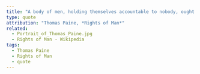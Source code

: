 ```yaml
---
title: "A body of men, holding themselves accountable to nobody, ought not to be trusted by any body"
type: quote
attribution: "Thomas Paine, *Rights of Man*"
related:
  - Portrait_of_Thomas_Paine.jpg
  - Rights of Man - Wikipedia
tags:
  - Thomas Paine
  - Rights of Man
  - quote
---
```

